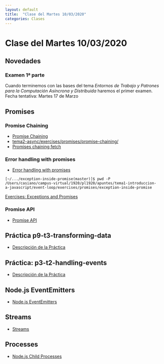 ```yaml
---
layout: default
title:  "Clase del Martes 10/03/2020"
categories: Clases
---
```


# Clase del Martes 10/03/2020

## Novedades


### Examen 1ª parte

Cuando terminemos con las bases del tema *Entornos de Trabajo y Patrones para la Computación Asíncrona y Distribuida* haremos el primer examen. Fecha tentativa: Martes 17 de Marzo


## Promises

### Promise Chaining

* [Promise Chaining](https://javascript.info/promise-chaining)
* [tema2-async/exercises/promises/promise-chaining/](https://github.com/ULL-MII-SYTWS-1920/ull-mii-sytws-1920.github.io/blob/master/tema2-async/exercises/promises/promise-chaining/)
* [Promises chaining fetch]({{site.baseurl}}/tema2-async/promises-chaining-fetch-example)

### Error handling with promises

* [Error handling with promises](https://javascript.info/promise-error-handling)

```
[~/.../exception-inside-promise(master)]$ pwd -P
/Users/casiano/campus-virtual/1920/pl1920/apuntes/tema1-introduccion-a-javascript/event-loop/exercises/promises/exception-inside-promise
```

[Exercises: Exceptions and Promises](https://github.com/ULL-MII-SYTWS-1920/ull-mii-sytws-1920.github.io/tree/master/tema2-async/exercises/promises/exception-inside-promise)

### Promise API

* [Promise API](https://javascript.info/promise-api)

## Práctica p9-t3-transforming-data

* [Descripción de la Práctica]({{site.baseurl}}/tema3-web/practicas/p9-t3-transforming-data/)

## Práctica: p3-t2-handling-events

* [Descripción de la Práctica]({{site.baseurl}}/tema2-async/practicas/p3-t2-handling-events/index.html)

## Node.js EventEmitters

* [Node.js EventEmitters]({{site.baseurl}}/tema2-async/event-emitter.html)

## Streams

* [Streams]({{site.baseurl}}/tema1-introduccion/streams)

## Processes

* [Node.js Child Processes]({{site.baseurl}}/tema2-async/processes)
